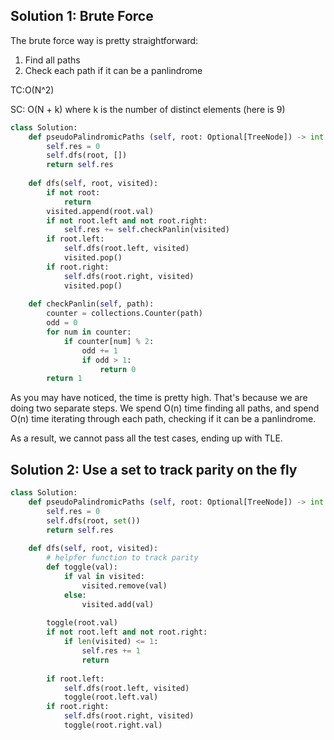 ## Solution 1: Brute Force
The brute force way is pretty straightforward:

1. Find all paths
2. Check each path if it can be a panlindrome

TC:O(N^2)

SC: O(N + k) where k is the number of distinct elements (here is 9)

```py
class Solution:
    def pseudoPalindromicPaths (self, root: Optional[TreeNode]) -> int:  
        self.res = 0
        self.dfs(root, [])
        return self.res
        
    def dfs(self, root, visited):
        if not root:
            return
        visited.append(root.val)
        if not root.left and not root.right:
            self.res += self.checkPanlin(visited)
        if root.left:
            self.dfs(root.left, visited)
            visited.pop()
        if root.right:
            self.dfs(root.right, visited)
            visited.pop()
            
    def checkPanlin(self, path):
        counter = collections.Counter(path)
        odd = 0
        for num in counter:
            if counter[num] % 2:
                odd += 1
                if odd > 1:
                    return 0
        return 1
```

As you may have noticed, the time is pretty high. That's because we are doing two separate steps. We spend O(n) time finding all paths, and spend O(n) time iterating through each path, checking if it can be a panlindrome.

As a result, we cannot pass all the test cases, ending up with TLE.

## Solution 2: Use a set to track parity on the fly
```py
class Solution:
    def pseudoPalindromicPaths (self, root: Optional[TreeNode]) -> int:  
        self.res = 0
        self.dfs(root, set())
        return self.res
        
    def dfs(self, root, visited):
        # helpfer function to track parity
        def toggle(val):
            if val in visited:
                visited.remove(val)
            else:
                visited.add(val)
                
        toggle(root.val)        
        if not root.left and not root.right:
            if len(visited) <= 1:
                self.res += 1
                return
            
        if root.left:
            self.dfs(root.left, visited)
            toggle(root.left.val)
        if root.right:
            self.dfs(root.right, visited)
            toggle(root.right.val)
```
